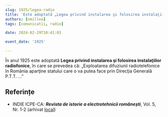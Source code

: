 ```yaml
---
slug: 1925/legea-radio
title: 'Este adoptată „Legea privind instalarea şi folosirea instalaţiilor radiofonice”'
authors: [nmillea]
tags: [comunicatii, radio]

date: 2024-02-29T10:41:03

event_date: '1925'

---
```


În anul 1925 este adoptată **Legea privind instalarea şi folosirea instalaţiilor radiofonice**, în
care se prevedea că: „Exploatarea difuziunii radiotelefonice în România aparţine
statului care o va putea face prin Direcţia Generală P.T.T. ...”

<!-- truncate -->

## Referințe

- INDIE ICPE-CA: _**Revista de istorie a electrotehnicii românești**_, Vol. 5, Nr. 1-2 (arhivat [local](https://cronica-it.github.io/arhiva/#2019))
